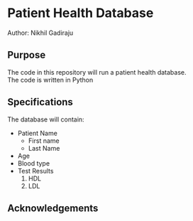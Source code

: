 # Patient Health Database

Author: Nikhil Gadiraju

## Purpose
The code in this repository will run a patient health database.  
The code is written in Python

## Specifications
The database will contain: 
* Patient Name
	* First name
	* Last Name
* Age
* Blood type
* Test Results
	1. HDL
	2. LDL

## Acknowledgements
